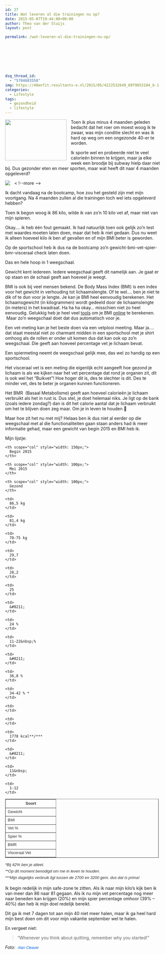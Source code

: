 ```yaml
---
id: 27
title: Wat leveren al die trainingen nu op?
date: 2015-05-07T19:44:00+00:00
author: Theo van der Sluijs
layout: post

permalink: /wat-leveren-al-die-trainingen-nu-op/








dsq_thread_id:
  - "5784683558"
img: https://40enfit.resultants-e.nl/2015/05/4222532649_69f9853104_b-1.jpg
categories:
  - Lifestyle
tags:
  - gezondheid
  - lifestyle
---
```

<div class="separator" style="clear: both; text-align: center;">
  <a href="https://40enfit.resultants-e.nl/2015/05/4222532649_69f9853104_b-1-1024x685.jpg" imageanchor="1" style="clear: left; float: left; margin-bottom: 1em; margin-right: 1em;"><img border="0" height="133" src="https://40enfit.resultants-e.nl/2015/05/4222532649_69f9853104_b-1-1024x685.jpg" width="200" /></a>
</div>

Toen ik plus minus 4 maanden geleden bedacht dat het roer om moest woog ik te zwaar, was mijn conditie slecht en was ik hard op weg om een ongezonde 40-er te worden.

Ik sporte wel en probeerde niet te veel calorieën binnen te krijgen, maar ja elke week een broodje bij subway hielp daar niet bij. Dus gezonder eten en meer sporten, maar wat heeft dit naar 4 maanden opgeleverd?
  
< !--more --><a href="https://farm9.staticflickr.com/8843/17206283068_5ccf84169c_q.jpg" imageanchor="1" style="clear: left; float: left; margin-bottom: 1em; margin-right: 1em;"><img border="0" src="https://farm9.staticflickr.com/8843/17206283068_5ccf84169c_q.jpg" /></a>
  
Ik dacht vandaag na de bootcamp, hoe zou het gesteld zijn met mijn voortgang. Na 4 maanden zullen al die trainingen toch wel iets opgeleverd hebben?

Toen ik begon woog ik 86 kilo, wilde ik van zo&#8217;n 10 kilo vet af, maar niet van mijn spieren.

Okay&#8230;. ik heb één fout gemaakt. Ik had natuurlijk toen ook gelijk zo&#8217;n test met waardes moeten laten doen, maar dat heb ik niet gedaan. Dus nu weet ik alleen hoeveel kilo ik ben af gevallen en of mijn BMI beter is geworden.

Op de sportschool heb ik dus na de bootcamp zo&#8217;n gewicht-bmi-vet-spier-bmr-visceraal check laten doen.

Das en hele hoop in 1 weegschaal.

Gewicht kent iedereen. Iedere weegschaal geeft dit namelijk aan. Je gaat er op staan en de schaal geeft aan hoeveel je weegt.

BMI is ook bij veel mensen bekend.&nbsp;De Body Mass Index (BMI) is een index voor het gewicht in verhouding tot lichaamslengte. Of te wel&#8230;. ben je niet te dik of te dun voor je lengte. Je kan je BMI heel eenvoudig berekenen.&nbsp;Het lichaamsgewicht (in kilogrammen) wordt gedeeld door de lichaamslengte (in meters) in het kwadraat. Ha ha ha okay&#8230; misschien niet zo heel eenvoudig. Gelukkig heb je heel veel <a href="http://bmi-calculator.gebruikmaar.nl/" target="_blank">tools</a> om je BMI <a href="http://bmi-calculator.gebruikmaar.nl/" target="_blank">online</a> te berekenen. &nbsp;Maar zo&#8217;n weegschaal doet dat dus automatisch voor je.

Een vet-meting kan je het beste doen via een vetplooi meeting. Maar ja&#8230;. dat staat meestal niet zo charmant midden in een sportschool met je shirt omhoog als de rollen er onder uit komen dus dat kan ook op zo&#8217;n weegschaal. Die geeft aan hoeveel percentage vet je lichaam bevat.

Een spiermeting neemt de weegschaal gelijk mee, das wel zo handig op een sportschool.

Het visceraal vet is een meting die eigenlijk echt aangeeft hoe gezond je lichaam is als we kijken naar het vet percentage dat rond je organen zit, dit is ook wel het &#8220;Buikvet&#8221;! Hoe hoger dit is, des te slechter is dit. Des te minder vet, des te beter je organen kunnen functioneren.

Het BMR &nbsp;(Basaal Metabolisme) geeft aan hoeveel calorieën je lichaam verbruikt als het in rust is. Dus stel, je doet helemaal niks. Je ligt op de bank (zoals iedere zondag?) dan is dit het calorie aantal dat je lichaam verbruikt om het te blijven doen zeg maar. Om je in leven te houden 🙂

Maar hoe zit het nu met mij? Helaas ben ik dus niet al eerder op die weegschaal met al die functionaliteiten gaan staan anders had ik meer informatie gehad, maar een gewicht van begin 2015 en BMI heb ik.

Mijn lijstje:

<table border="1" cellpadding="0" cellspacing="0" style="color: #333333; font-family: sans-serif, Arial, Verdana, 'Trebuchet MS'; font-size: 13px; line-height: 20.7999992370605px; width: 500px;">
  <tr>
    <th scope="col" style="width: 150px;">
      Soort
    </th>
    
    <th scope="col" style="width: 150px;">
      Begin 2015
    </th>
    
    <th scope="col" style="width: 100px;">
      Mei 2015
    </th>
    
    <th scope="col" style="width: 100px;">
      Gezond
    </th>
  </tr>
  
  <tr>
    <td>
      Gewicht
    </td>
    
    <td>
      86,5 kg
    </td>
    
    <td>
      81,4 kg
    </td>
    
    <td>
      70-75 kg
    </td>
  </tr>
  
  <tr>
    <td>
      BMI
    </td>
    
    <td>
      29,7
    </td>
    
    <td>
      28,2
    </td>
    
    <td>
      25
    </td>
  </tr>
  
  <tr>
    <td>
      Vet %
    </td>
    
    <td>
      &#8211;
    </td>
    
    <td>
      24 %
    </td>
    
    <td>
      11-22&nbsp;%
    </td>
  </tr>
  
  <tr>
    <td>
      Spier %
    </td>
    
    <td>
      &#8211;
    </td>
    
    <td>
      36,8 %
    </td>
    
    <td>
      34-42 % *
    </td>
  </tr>
  
  <tr>
    <td>
      BMR
    </td>
    
    <td>
    </td>
    
    <td>
    </td>
    
    <td>
      1778 kcal**/***
    </td>
  </tr>
  
  <tr>
    <td>
      Visceraal Vet
    </td>
    
    <td>
      &#8211;
    </td>
    
    <td>
      11&nbsp;
    </td>
    
    <td>
      1-12
    </td>
  </tr>
</table>

<div style="color: #333333; font-family: sans-serif, Arial, Verdana, 'Trebuchet MS'; font-size: 13px; line-height: 20.7999992370605px;">
  <i>*Bij 42% ben je atleet.</i>
</div>

<div style="color: #333333; font-family: sans-serif, Arial, Verdana, 'Trebuchet MS'; font-size: 13px; line-height: 20.7999992370605px;">
  <i>**Op dit moment benodigd om me in leven te houden.<br />***Mijn dagelijks verbruik ligt tussen de 2700 en 3200 gem. dus dat is prima!</i>
</div>

Ik begin redelijk in mijn safe-zone te zitten. Als ik naar mijn kilo&#8217;s kijk ben ik van meer dan 86 naar 81 gegaan. Als ik nu mijn vet percentage nog meer naar beneden kan krijgen (20%) en mijn spier percentage omhoor (39% &#8211; 40%) dan heb ik mijn doel redelijk bereikt.

Dit ga ik met 7 dagen tot aan mijn 40 niet meer halen, maar ik ga heel hard mijn best doen om dit voor mijn vakantie september wel te halen.

En vergeet niet:

<blockquote class="tr_bq">
  <p>
    &#8220;Whenever you think about quitting, remember why you started!&#8221;
  </p>
</blockquote>

_Foto:&nbsp;&nbsp;<a href="https://www.flickr.com/photos/alancleaver/" style="background-color: #fefefe; color: #0063dc; font-family: Arial, Helvetica, sans-serif; font-size: 12px; line-height: 18px; text-decoration: none;">Alan Cleaver</a>_